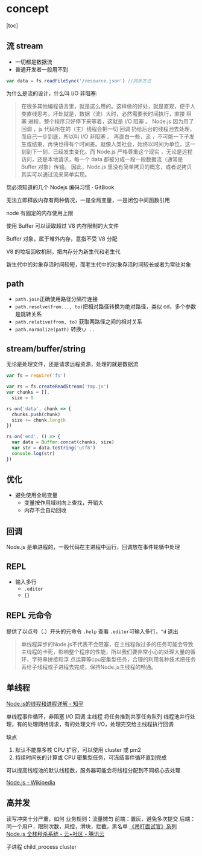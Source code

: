 # concept
[toc]

## 流 stream

- 一切都是数据流
- 普通开发者一般用不到

```js
var data = fs.readFileSync('/resource.json') //同步方法
```

为什么是流的设计，什么叫 I/O 非阻塞:
> 在很多其他编程语言里，就是这么用的。这样做的好处，就是直观，便于人类直线思考。坏处就是，数据（流）大时，必然需要长时间执行，直接 阻
> 塞 进程，整个程序只好停下来等着，这就是 I/O 阻塞 。
> Node.js 因为用了 回调 ，js 代码所在的（主）线程会把一切 回调 扔给后台的线程池去处理，而自己一步到底，所以叫 I/O 非阻塞 。 再直白一些，流
> ，不可能一下子发生或结束，再快也得有个时间差。就像人类社会，始终以时间为单位，这一刻到下一刻，已经发生变化。而 Node.js 严格尊重这个现实
> ，无论是远程访问，还是本地请求，每一个 data 都被分成一段一段数据流（通常是 Buffer 对象）传输。
> 因此，Node.js 里没有简单拷贝的概念，或者说拷贝其实可以通过流来简单实现。

您必须知道的几个 Nodejs 编码习惯 · GitBook

无法立即释放内存有两种情况，一是全局变量，一是闭包中间函数引用

node 有固定的内存使用上限

使用 Buffer 可以读取超过 V8 内存限制的大文件

Buffer 对象，属于堆外内存，意指不受 V8 分配

V8 的垃圾回收机制，把内存分为新生代和老生代

新生代中的对象存活时间较短，而老生代中的对象存活时间较长或者为常驻对象

## path

- `path.join`正确使用路径分隔符连接
- `path.resolve(from..., to)`把相对路径转换为绝对路径，类似 cd，多个参数是跳转关系
- `path.relative(from, to)` 获取两路径之间的相对关系
- `path.normalize(path)` 转换`\/ ..`

## stream/buffer/string

无论是处理文件，还是请求远程资源，处理的就是数据流

```js
var fs = require('fs')

var rs = fs.createReadStream('tmp.js')
var chunks = [],
  size = 0

rs.on('data', chunk => {
  chunks.push(chunk)
  size += chunk.length
})

rs.on('end', () => {
  var data = Buffer.concat(chunks, size)
  var str = data.toString('utf8')
  console.log(str)
})
```

## 优化

- 避免使用全局变量
  - 变量按作用域树向上查找，开销大
  - 内存不会自动回收

## 回调

Node.js 是单进程的，一般代码在主进程中运行，回调放在事件轮循中处理

## REPL

- 输入多行
  - `.editor`
  - `{}`

## REPL 元命令
提供了以点号（.）开头的元命令 `.help` 查看
`.editor`可输入多行，`^d` 退出

> 单线程异步的Node.js不代表不会阻塞，在主线程做过多的任务可能会导致主线程的卡死，影响整个程序的性能，所以我们要非常小心的处理大量的循环，字符串拼接和浮
> 点运算等cpu密集型任务，合理的利用各种技术把任务丢给子线程或子进程去完成，保持Node.js主线程的畅通。

## 单线程
[Node.js的线程和进程详解 - 知乎](https://zhuanlan.zhihu.com/p/30743785)

单线程事件循环，非阻塞 I/O 回调
主线程 将任务推到共享任务队列
线程池并行处理，有的处理网络请求，有的处理文件 I/O，处理完交给主线程执行回调

缺点
1. 默认不能靠多核 CPU 扩容，可以使用 cluster 或 pm2
2. 持续时间长的计算或 CPU 密集型任务，可冻结事件循环直到完成

可以提高线程池的默认线程数，服务器可能会将线程分配到不同核心去处理

[Node.js - Wikipedia](https://en.wikipedia.org/wiki/Node.js#Threading)

## 高并发
读写冲突十分严重，如何
业务规则：流量摊匀
前端：置灰，避免多次提交
后端：同一个用户，限制次数，风控，滑块，拦截，黑名单
[《吊打面试官》系列 Node.js 全栈秒杀系统 - 云+社区 - 腾讯云](https://cloud.tencent.com/developer/article/1638407)

子进程
child_process
cluster

